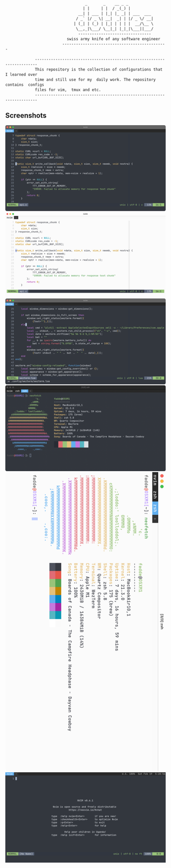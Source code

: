 ```
                                   _       _    __ _ _
                                  | |     | |  / _(_) |
                                __| | ___ | |_| |_ _| | ___  ___
                               / _` |/ _ \| __|  _| | |/ _ \/ __|
                              | (_| | (_) | |_| | | | |  __/\__ \
                               \__,_|\___/ \__|_| |_|_|\___||___/
                                --------------------------------
                           swiss army knife of any software engineer
                         ----------------------------------------------

             -----------------------------------------------------------------------
             This repository is the collection of configurations that I learned over
             time and still use for my  daily work. The repository contains  configs
             files for vim,  tmux and etc.  
             -----------------------------------------------------------------------
```    

## Screenshots

![CDarkmodeNvim](.dotfiles/images/CDarkmodeNvim.png)
![CLightmodeNvim](.dotfiles/images/CLightmodeNvim.png)
![ConfNvimDarkmode](.dotfiles/images/ConfNvimDarkmode.png)
![DarkmodeTerminal](.dotfiles/images/DarkmodeTerminal.png)
![LightmodeTerminal](.dotfiles/images/LightmodeTerminal.png)
![WezTerm Fullscreen](.dotfiles/images/wezfullscreen.png)
